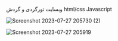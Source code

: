 وبسایت تورگردی و گردش 
html/css Javascript

![Screenshot 2023-07-27 205730 (2)](https://github.com/mrmolla/Blooger_Website/assets/115748318/fcd6cf12-a268-4534-9483-02900b62be89)



![Screenshot 2023-07-27 205919](https://github.com/mrmolla/Blooger_Website/assets/115748318/751cb8ab-d703-4e65-b501-a0654e285b28)
